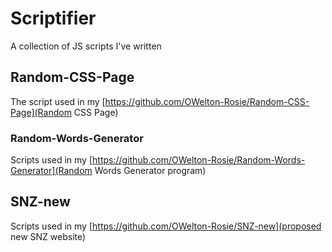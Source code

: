 # Scriptifier
A collection of JS scripts I've written

## Random-CSS-Page
The script used in my [https://github.com/OWelton-Rosie/Random-CSS-Page](Random CSS Page)

### Random-Words-Generator
Scripts used in my [https://github.com/OWelton-Rosie/Random-Words-Generator](Random Words Generator program)

## SNZ-new
Scripts used in my [https://github.com/OWelton-Rosie/SNZ-new](proposed new SNZ website)

